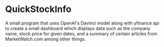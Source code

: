 # QuickStockInfo
A small program that uses OpenAI's Davinci model along with yfinance api to create a small dashboard which displays data such as the company name, stock price for given dates, and a summary of certain articles from MarketWatch.com among other things.
